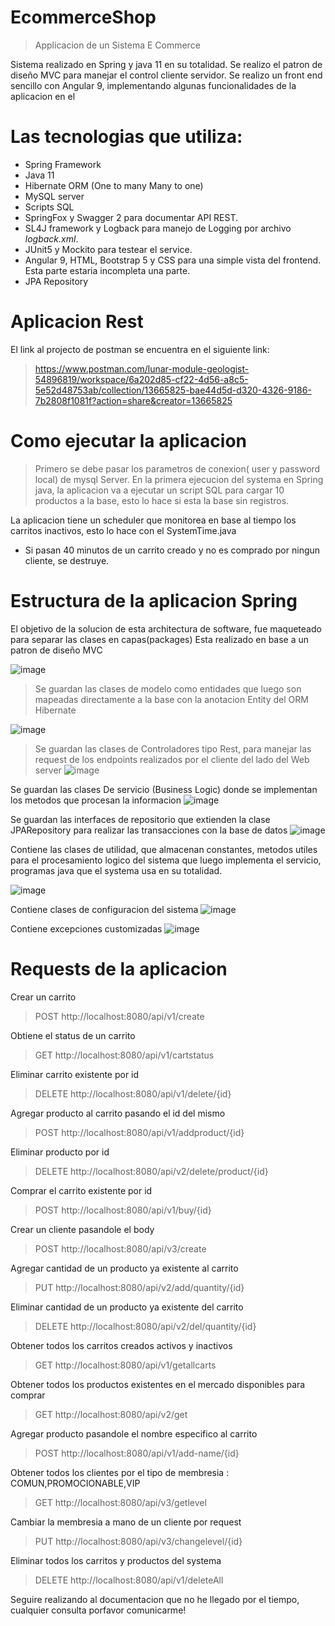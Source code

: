 # EcommerceShop



>Applicacion de un Sistema E Commerce

Sistema realizado en Spring y java 11 en su totalidad.
Se realizo el patron de diseño MVC para manejar el control cliente servidor.
Se realizo un front end sencillo con Angular 9, implementando algunas funcionalidades de la aplicacion en el

# Las tecnologias que utiliza:

- Spring Framework
- Java 11
- Hibernate ORM (One to many Many to one)
- MySQL server
- Scripts SQL
- SpringFox y Swagger 2 para documentar API REST.
- SL4J framework y Logback para manejo de Logging por archivo *logback.xml*.
- JUnit5 y Mockito para testear el service.
- Angular 9, HTML, Bootstrap 5 y CSS para una simple vista del frontend. Esta parte estaria incompleta una parte.
- JPA Repository


# Aplicacion Rest

El link al projecto de postman se encuentra en el siguiente link:


>https://www.postman.com/lunar-module-geologist-54896819/workspace/6a202d85-cf22-4d56-a8c5-5e52d48753ab/collection/13665825-bae44d5d-d320-4326-9186-7b2808f1081f?action=share&creator=13665825

# Como ejecutar la aplicacion

>Primero se debe pasar los parametros de conexion( user y password local) de mysql Server.
En la primera ejecucion del systema en Spring java, la aplicacion va a ejecutar un script SQL para cargar 10 productos a la base, esto lo hace si esta la base sin registros.

La aplicacion tiene un scheduler que monitorea en base al tiempo los carritos inactivos, esto lo hace con el SystemTime.java

* Si pasan 40 minutos de un carrito creado y no es comprado por ningun cliente, se destruye.

# Estructura de la aplicacion Spring
El objetivo de la solucion de esta architectura de software, fue maqueteado para separar las clases en capas(packages)
Esta realizado en base a un patron de diseño MVC 

![image](https://user-images.githubusercontent.com/69681105/195393418-549386cb-2502-46ee-bf15-83120b142056.png)

>Se guardan las clases de modelo como entidades que luego son mapeadas directamente a la base con la anotacion Entity del ORM Hibernate
>
![image](https://user-images.githubusercontent.com/69681105/195394629-ce600561-dac2-4a9f-8657-1fd7c2ffabd0.png)

>Se guardan las clases de Controladores tipo Rest, para manejar las request de los endpoints realizados por el cliente del  lado del Web server
![image](https://user-images.githubusercontent.com/69681105/195394934-97711d9b-5c24-4216-a9e5-84be00150ed6.png)

Se guardan las clases De servicio (Business Logic) donde se implementan los metodos que procesan la informacion
![image](https://user-images.githubusercontent.com/69681105/195395018-7a637040-f9be-404d-a307-910c2d491432.png)

Se guardan las interfaces de repositorio que extienden la clase JPARepository para realizar las transacciones con la base de datos
![image](https://user-images.githubusercontent.com/69681105/195395261-850003db-b583-4970-b020-b0652f5e2a52.png)

Contiene las clases de utilidad, que almacenan constantes, metodos utiles para el procesamiento logico del sistema que luego implementa el servicio, programas java que el systema usa en su totalidad.

![image](https://user-images.githubusercontent.com/69681105/195396103-9ce1c206-ad91-48eb-aab2-b33a042edcbb.png)

Contiene clases de configuracion del sistema
![image](https://user-images.githubusercontent.com/69681105/195396332-fc4e5c3c-38c8-4b4d-89d0-5129a2f12a59.png)

Contiene excepciones customizadas
![image](https://user-images.githubusercontent.com/69681105/195396460-e2e91a49-c73d-49cf-83dd-992b7b4fdcb3.png)




# Requests de la aplicacion

Crear un carrito 
> POST http://localhost:8080/api/v1/create

Obtiene el status de un carrito
>GET http://localhost:8080/api/v1/cartstatus

Eliminar carrito existente por id
>DELETE http://localhost:8080/api/v1/delete/{id}

Agregar producto al carrito pasando el id del mismo
>POST http://localhost:8080/api/v1/addproduct/{id}

Eliminar producto por id
>DELETE http://localhost:8080/api/v2/delete/product/{id}

Comprar el carrito existente por id
>POST http://localhost:8080/api/v1/buy/{id}

Crear un cliente pasandole el body
>POST http://localhost:8080/api/v3/create

Agregar cantidad de un producto ya existente al carrito
>PUT http://localhost:8080/api/v2/add/quantity/{id}

Eliminar cantidad de un producto ya existente del carrito
>DELETE http://localhost:8080/api/v2/del/quantity/{id}

Obtener todos los carritos creados activos y inactivos
>GET http://localhost:8080/api/v1/getallcarts

Obtener todos los productos existentes en el mercado disponibles para comprar
>GET http://localhost:8080/api/v2/get

Agregar producto pasandole el nombre especifico al carrito
>POST http://localhost:8080/api/v1/add-name/{id}

Obtener todos los clientes por el tipo de membresia : COMUN,PROMOCIONABLE,VIP
>GET http://localhost:8080/api/v3/getlevel

Cambiar la membresia a mano de un cliente por request
>PUT http://localhost:8080/api/v3/changelevel/{id}

Eliminar todos los carritos y productos del systema
>DELETE http://localhost:8080/api/v1/deleteAll





Seguire realizando al documentacion que no he llegado por el tiempo, cualquier consulta porfavor comunicarme!

